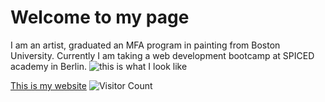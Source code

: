 # Welcome to my page

I am an artist, graduated an MFA program in painting from Boston University. Currently I am taking a web development bootcamp at SPICED academy in Berlin.
![this is what I look like](https://images.squarespace-cdn.com/content/v1/585e23d48419c2d595b40b2f/1482656910197-DUCDBBO10U68LMGFZMHH/img009.jpg?format=1500w)

[This is my website](http://www.yoavhainebach.com)
![Visitor Count](https://profile-counter.glitch.me/{hainebach}/count.svg)



<!--
**Hainebach/hainebach** is a ✨ _special_ ✨ repository because its `README.md` (this file) appears on your GitHub profile.

Here are some ideas to get you started:

- 🔭 I’m currently working on ...
- 🌱 I’m currently learning ...
- 👯 I’m looking to collaborate on ...
- 🤔 I’m looking for help with ...
- 💬 Ask me about ...
- 📫 How to reach me: ...
- 😄 Pronouns: ...
- ⚡ Fun fact: ...
-->
